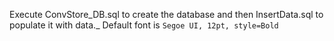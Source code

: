 Execute ConvStore_DB.sql to create the database and then InsertData.sql to populate it with data._
Default font is `Segoe UI, 12pt, style=Bold`